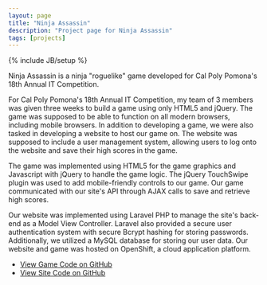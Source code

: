 ```yaml
---
layout: page
title: "Ninja Assassin"
description: "Project page for Ninja Assassin"
tags: [projects]
---
```

{% include JB/setup %}

Ninja Assassin is a ninja "roguelike" game developed for Cal Poly Pomona's 18th Annual IT Competition.

For Cal Poly Pomona's 18th Annual IT Competition, my team of 3 members was given three weeks to build a game using only HTML5 and jQuery. The game was supposed to be able to function on all modern browsers, including mobile browsers. In addition to developing a game, we were also tasked in developing a website to host our game on. The website was supposed to include a user management system, allowing users to log onto the website and save their high scores in the game.

The game was implemented using HTML5 for the game graphics and Javascript with jQuery to handle the game logic. The jQuery TouchSwipe plugin was used to add mobile-friendly controls to our game. Our game communicated with our site's API through AJAX calls to save and retrieve high scores. 

Our website was implemented using Laravel PHP to manage the site's back-end as a Model View Controller. Laravel also provided a secure user authentication system with secure Bcrypt hashing for storing passwords. Additionally, we utilized a MySQL database for storing our user data. Our website and game was hosted on OpenShift, a cloud application platform. 


- <a href="https://github.com/jraguilo/ninjaassassin">View Game Code on GitHub</a>
- <a href="https://github.com/suupersal/ninjaassassin2">View Site Code on GitHub</a>
